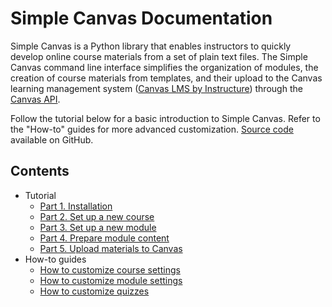 # Simple Canvas Documentation

Simple Canvas is a Python library that enables instructors to quickly develop online course materials from a set of plain text files. The Simple Canvas command line interface simplifies the organization of modules, the creation of course materials from templates, and their upload to the Canvas learning management system ([Canvas LMS by Instructure](https://www.instructure.com/canvas)) through the [Canvas API](https://canvas.instructure.com/doc/api/).

Follow the tutorial below for a basic introduction to Simple Canvas. Refer to the "How-to" guides for more advanced customization. [Source code](https://github.com/elijahgreenstein/simplecanvas) available on GitHub.

## Contents

- Tutorial
    - [Part 1. Installation](tutorial-install.html)
    - [Part 2. Set up a new course](tutorial-course.html)
    - [Part 3. Set up a new module](tutorial-module.html)
    - [Part 4. Prepare module content](tutorial-content.html)
    - [Part 5. Upload materials to Canvas](tutorial-upload.html)
- How-to guides
    - [How to customize course settings](howto-course.html)
    - [How to customize module settings](howto-module.html)
    - [How to customize quizzes](howto-quiz.html)
